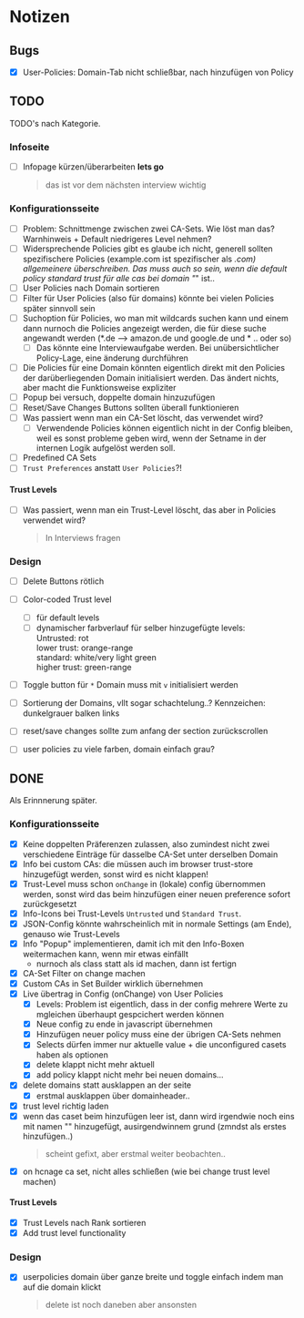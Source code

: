 # Notizen


## Bugs
- [x] User-Policies: Domain-Tab nicht schließbar, nach hinzufügen von Policy


## TODO
TODO's nach Kategorie.

### Infoseite
- [ ] Infopage kürzen/überarbeiten **lets go**
  > das ist vor dem nächsten interview wichtig

### Konfigurationsseite
- [ ] Problem: Schnittmenge zwischen zwei CA-Sets. Wie löst man das?
  Warnhinweis + Default niedrigeres Level nehmen?
- [ ] Widersprechende Policies gibt es glaube ich nicht, generell sollten
  spezifischere Policies (example.com ist spezifischer als *.com) allgemeinere
  überschreiben. Das muss auch so sein, wenn die default policy standard trust
  für alle cas bei domain "*" ist..
- [ ] User Policies nach Domain sortieren
- [ ] Filter für User Policies (also für domains) könnte bei vielen Policies
  später sinnvoll sein
- [ ] Suchoption für Policies, wo man mit wildcards suchen kann und einem dann
  nurnoch die Policies angezeigt werden, die für diese suche angewandt werden
  (*.de --> amazon.de und google.de und * .. oder so)
  - [ ] Das könnte eine Interviewaufgabe werden. Bei unübersichtlicher
    Policy-Lage, eine änderung durchführen
- [ ] Die Policies für eine Domain könnten eigentlich direkt mit den Policies
  der darüberliegenden Domain initialisiert werden. Das ändert nichts, aber
  macht die Funktionsweise expliziter
- [ ] Popup bei versuch, doppelte domain hinzuzufügen
- [ ] Reset/Save Changes Buttons sollten überall funktionieren
- [ ] Was passiert wenn man ein CA-Set löscht, das verwendet wird?
  - [ ] Verwendende Policies können eigentlich nicht in der Config bleiben, weil
    es sonst probleme geben wird, wenn der Setname in der internen Logik
    aufgelöst werden soll.
- [ ] Predefined CA Sets
- [ ] `Trust Preferences` anstatt `User Policies`?!
#### Trust Levels
- [ ] Was passiert, wenn man ein Trust-Level löscht, das aber in Policies
  verwendet wird?
  > In Interviews fragen

### Design
- [ ] Delete Buttons rötlich
- [ ] Color-coded Trust level
  - [ ] für default levels
  - [ ] dynamischer farbverlauf für selber hinzugefügte levels:  
        Untrusted: rot  
        lower trust: orange-range  
        standard: white/very light green  
        higher trust: green-range
- [ ] Toggle button für `*` Domain muss mit `v` initialisiert werden
- [ ] Sortierung der Domains, vllt sogar schachtelung..?  Kennzeichen:
  dunkelgrauer balken links
- [ ] reset/save changes sollte zum anfang der section zurückscrollen
- [ ] user policies zu viele farben, domain einfach grau?


## DONE
Als Erinnnerung später.

### Konfigurationsseite
- [x] Keine doppelten Präferenzen zulassen, also zumindest nicht zwei
  verschiedene Einträge für dasselbe CA-Set unter derselben Domain
- [x] Info bei custom CAs: die müssen auch im browser trust-store hinzugefügt
  werden, sonst wird es nicht klappen!
- [x] Trust-Level muss schon `onChange` in (lokale) config übernommen werden,
  sonst wird das beim hinzufügen einer neuen preference sofort zurückgesetzt
- [x] Info-Icons bei Trust-Levels `Untrusted` und `Standard Trust`.
- [x] JSON-Config könnte wahrscheinlich mit in normale Settings (am Ende),
  genauso wie Trust-Levels
- [x] Info "Popup" implementieren, damit ich mit den Info-Boxen weitermachen
  kann, wenn mir etwas einfällt 
  - nurnoch als class statt als id machen, dann ist fertign
- [x] CA-Set Filter on change machen
- [x] Custom CAs in Set Builder wirklich übernehmen
- [x] Live übertrag in Config (onChange) von User Policies
  - [x] Levels: Problem ist eigentlich, dass in der config mehrere Werte zu
    mgleichen überhaupt gespcichert werden können
  - [x] Neue config zu ende in javascript übernehmen
  - [x] Hinzufügen neuer policy muss eine der übrigen CA-Sets nehmen
  - [x] Selects dürfen immer nur aktuelle value + die unconfigured casets haben
    als optionen
  - [x] delete klappt nicht mehr aktuell
  - [x] add policy klappt nicht mehr bei neuen domains...
- [x] delete domains statt ausklappen an der seite  
  - [x] erstmal ausklappen über domainheader..
- [x] trust level richtig laden
- [x] wenn das caset beim hinzufügen leer ist, dann wird irgendwie noch eins mit
  namen "" hinzugefügt, ausirgendwinnem grund (zmndst als erstes hinzufügen..)
  > scheint gefixt, aber erstmal weiter beobachten..
- [x] on hcnage ca set, nicht alles schließen (wie bei change trust level
  machen)
#### Trust Levels
- [x] Trust Levels nach Rank sortieren
- [x] Add trust level functionality

### Design
- [x] userpolicies domain über ganze breite und toggle einfach indem man auf die
  domain klickt
  > delete ist noch daneben aber ansonsten